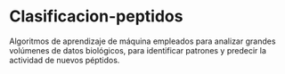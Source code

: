 # Clasificacion-peptidos
Algoritmos de aprendizaje de máquina empleados para analizar grandes volúmenes de datos biológicos, para identificar patrones y predecir la actividad de nuevos péptidos.
